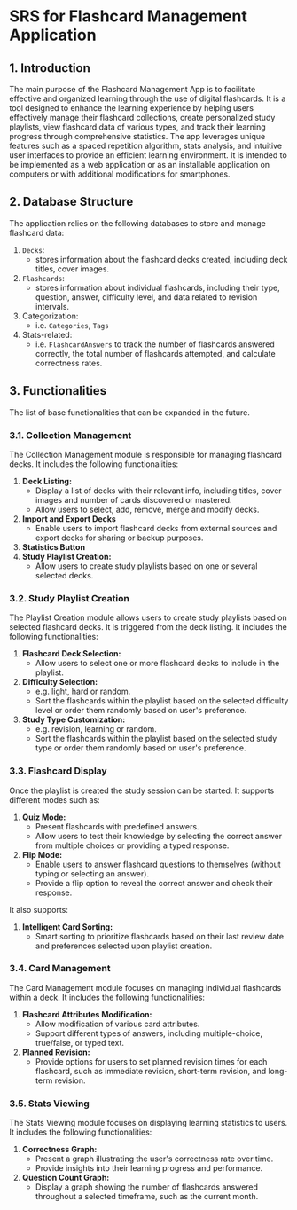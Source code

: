 # SRS for Flashcard Management Application

## 1. Introduction
The main purpose of the Flashcard Management App is to facilitate effective and organized learning through the use of digital flashcards. It is a tool designed to enhance the learning experience by helping users effectively manage their flashcard collections, create personalized study playlists, view flashcard data of various types, and track their learning progress through comprehensive statistics. The app leverages unique features such as a spaced repetition algorithm, stats analysis, and intuitive user interfaces to provide an efficient learning environment. It is intended to be implemented as a web application or as an installable application on computers or with additional modifications for smartphones.

## 2. Database Structure
The application relies on the following databases to store and manage flashcard data:

1. `Decks`:
	- stores information about the flashcard decks created, including deck titles, cover images.
2. `Flashcards`:
	- stores information about individual flashcards, including their type, question, answer, difficulty level, and data related to revision intervals.
3. Categorization:
	 - i.e. `Categories`, `Tags`
4. Stats-related:
	- i.e. `FlashcardAnswers` to track the number of flashcards answered correctly, the total number of flashcards attempted, and calculate correctness rates.

## 3. Functionalities
The list of base functionalities that can be expanded in the future. 

### 3.1. Collection Management
The Collection Management module is responsible for managing flashcard decks. It includes the following functionalities:

1. **Deck Listing:**
	- Display a list of decks with their relevant info, including titles, cover images and number of cards discovered or mastered.
	- Allow users to select, add, remove, merge and modify decks.
2. **Import and Export Decks**
	- Enable users to import flashcard decks from external sources and export decks for sharing or backup purposes.
3. **Statistics Button**
4. **Study Playlist Creation:** 
	- Allow users to create study playlists based on one or several selected decks.

### 3.2. Study Playlist Creation
The Playlist Creation module allows users to create study playlists based on selected flashcard decks. It is triggered from the deck listing. It includes the following functionalities:

1. **Flashcard Deck Selection:**
	- Allow users to select one or more flashcard decks to include in the playlist.
2. **Difficulty Selection:**
	- e.g. light, hard or random.
	- Sort the flashcards within the playlist based on the selected difficulty level or order them randomly based on user's preference.
3. **Study Type Customization:**
	- e.g. revision, learning or random.
	- Sort the flashcards within the playlist based on the selected study type or order them randomly based on user's preference.

### 3.3. Flashcard Display
Once the playlist is created the study session can be started. It supports different modes such as:

1. **Quiz Mode:**
	- Present flashcards with predefined answers.
	- Allow users to test their knowledge by selecting the correct answer from multiple choices or providing a typed response.
2. **Flip Mode:**
	- Enable users to answer flashcard questions to themselves (without typing or selecting an answer).
	- Provide a flip option to reveal the correct answer and check their response.

It also supports:

1. **Intelligent Card Sorting:**
	- Smart sorting to prioritize flashcards based on their last review date and preferences selected upon playlist creation.

### 3.4. Card Management
The Card Management module focuses on managing individual flashcards within a deck. It includes the following functionalities:

1. **Flashcard Attributes Modification:**
	- Allow modification of various card attributes.
	- Support different types of answers, including multiple-choice, true/false, or typed text.
2. **Planned Revision:**
	- Provide options for users to set planned revision times for each flashcard, such as immediate revision, short-term revision, and long-term revision.
### 3.5. Stats Viewing
The Stats Viewing module focuses on displaying learning statistics to users. It includes the following functionalities:

1. **Correctness Graph:**
	- Present a graph illustrating the user's correctness rate over time.
	- Provide insights into their learning progress and performance.
2. **Question Count Graph:**
	- Display a graph showing the number of flashcards answered throughout a selected timeframe, such as the current month.
